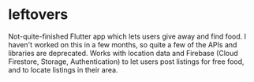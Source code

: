 # leftovers
Not-quite-finished Flutter app which lets users give away and find food. I haven't worked on this in a few months, so quite a few of the APIs and libraries are deprecated. Works with location data and Firebase (Cloud Firestore, Storage, Authentication) to let users post listings for free food, and to locate listings in their area.
